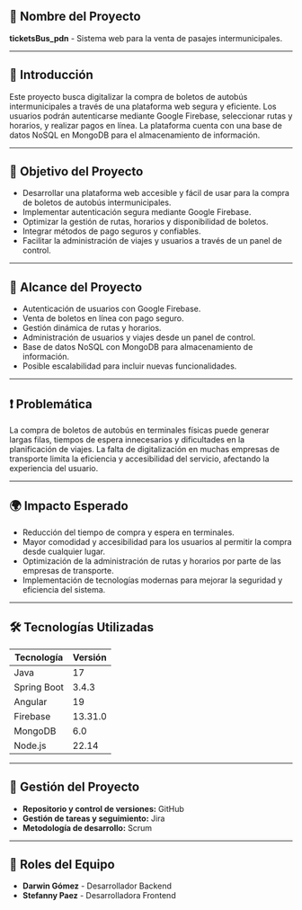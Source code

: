 
## 📌 Nombre del Proyecto
**ticketsBus_pdn** - Sistema web para la venta de pasajes intermunicipales.

---

## 🚀 Introducción
Este proyecto busca digitalizar la compra de boletos de autobús intermunicipales a través de una plataforma web segura y eficiente. Los usuarios podrán autenticarse mediante Google Firebase, seleccionar rutas y horarios, y realizar pagos en línea. La plataforma cuenta con una base de datos NoSQL en MongoDB para el almacenamiento de información.

---

## 🎯 Objetivo del Proyecto
- Desarrollar una plataforma web accesible y fácil de usar para la compra de boletos de autobús intermunicipales.
- Implementar autenticación segura mediante Google Firebase.
- Optimizar la gestión de rutas, horarios y disponibilidad de boletos.
- Integrar métodos de pago seguros y confiables.
- Facilitar la administración de viajes y usuarios a través de un panel de control.

---

## 📍 Alcance del Proyecto
- Autenticación de usuarios con Google Firebase.
- Venta de boletos en línea con pago seguro.
- Gestión dinámica de rutas y horarios.
- Administración de usuarios y viajes desde un panel de control.
- Base de datos NoSQL con MongoDB para almacenamiento de información.
- Posible escalabilidad para incluir nuevas funcionalidades.

---

## ❗ Problemática
La compra de boletos de autobús en terminales físicas puede generar largas filas, tiempos de espera innecesarios y dificultades en la planificación de viajes. La falta de digitalización en muchas empresas de transporte limita la eficiencia y accesibilidad del servicio, afectando la experiencia del usuario.

---

## 🌍 Impacto Esperado
- Reducción del tiempo de compra y espera en terminales.
- Mayor comodidad y accesibilidad para los usuarios al permitir la compra desde cualquier lugar.
- Optimización de la administración de rutas y horarios por parte de las empresas de transporte.
- Implementación de tecnologías modernas para mejorar la seguridad y eficiencia del sistema.

---

## 🛠️ Tecnologías Utilizadas

| Tecnología  | Versión |
|------------|---------|
| Java       |   17    |
| Spring Boot|  3.4.3  |
| Angular    |   19    |
| Firebase   | 13.31.0 |
| MongoDB    |   6.0   |
| Node.js    |  22.14  |

---

## 📂 Gestión del Proyecto
- **Repositorio y control de versiones:** GitHub
- **Gestión de tareas y seguimiento:** Jira
- **Metodología de desarrollo:** Scrum

---

## 👥 Roles del Equipo
- **Darwin Gómez** - Desarrollador Backend
- **Stefanny Paez** - Desarrolladora Frontend


